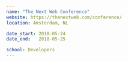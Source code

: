 ```yaml
---
name: "The Next Web Conference"
website: https://thenextweb.com/conference/
location: Amsterdam, NL

date_start: 2018-05-24
date_end:   2018-05-25

school: Developers
---
```

